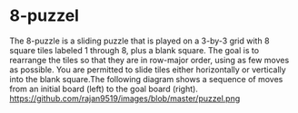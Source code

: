 # 8-puzzel
The 8-puzzle is a sliding puzzle that is played on a 3-by-3 grid with 8 square tiles labeled 1 through 8, plus a blank square. The goal is to rearrange the tiles so that they are in row-major order, using as few moves as possible. You are permitted to slide tiles either horizontally or vertically into the blank square.The following diagram shows a sequence of moves from an initial board (left) to the goal board (right).
https://github.com/rajan9519/images/blob/master/puzzel.png
